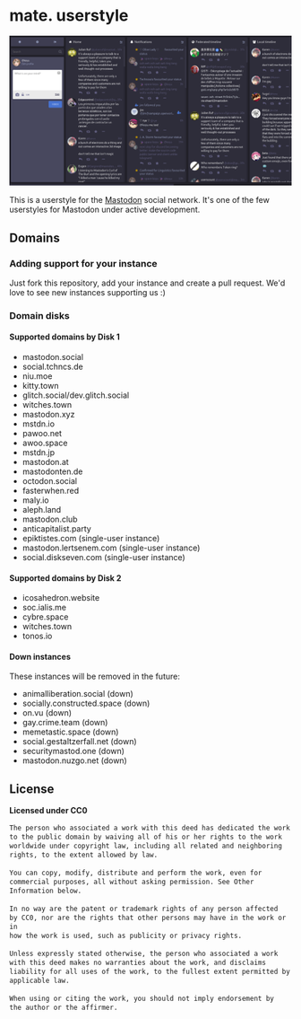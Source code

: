 # mate. userstyle

![mate. userstyle screenshot](screenshot.png?raw=true)

This is a userstyle for the [Mastodon](https://joinmastodon.org) social 
network. It's one of the few userstyles for Mastodon under active 
development.

## Domains

### Adding support for your instance

Just fork this repository, add your instance and create a pull request. 
We'd love to see new instances supporting us :)

### Domain disks

#### Supported domains by Disk 1

* mastodon.social
* social.tchncs.de
* niu.moe
* kitty.town
* glitch.social/dev.glitch.social
* witches.town
* mastodon.xyz
* mstdn.io
* pawoo.net
* awoo.space
* mstdn.jp
* mastodon.at
* mastodonten.de
* octodon.social
* fasterwhen.red
* maly.io
* aleph.land
* mastodon.club
* anticapitalist.party
* epiktistes.com (single-user instance)
* mastodon.lertsenem.com (single-user instance)
* social.diskseven.com (single-user instance)

#### Supported domains by Disk 2

* icosahedron.website
* soc.ialis.me
* cybre.space
* witches.town
* tonos.io

#### Down instances

These instances will be removed in the future:

* animalliberation.social (down)
* socially.constructed.space (down)
* on.vu (down)
* gay.crime.team (down)
* memetastic.space (down)
* social.gestaltzerfall.net (down)
* securitymastod.one (down)
* mastodon.nuzgo.net (down)

## License

**Licensed under CC0**

```
The person who associated a work with this deed has dedicated the work 
to the public domain by waiving all of his or her rights to the work 
worldwide under copyright law, including all related and neighboring 
rights, to the extent allowed by law.

You can copy, modify, distribute and perform the work, even for 
commercial purposes, all without asking permission. See Other 
Information below.

In no way are the patent or trademark rights of any person affected 
by CC0, nor are the rights that other persons may have in the work or in 
how the work is used, such as publicity or privacy rights.

Unless expressly stated otherwise, the person who associated a work 
with this deed makes no warranties about the work, and disclaims 
liability for all uses of the work, to the fullest extent permitted by 
applicable law.

When using or citing the work, you should not imply endorsement by 
the author or the affirmer.
```
